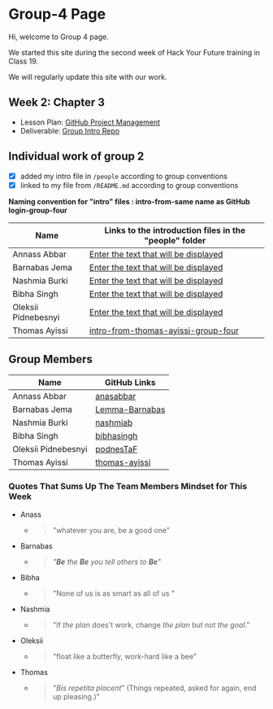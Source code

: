 # Group-4 Page

Hi, welcome to Group 4 page.

We started this site during the second week of Hack Your Future training in
Class 19.

We will regularly update this site with our work.

## Week 2: Chapter 3

- Lesson Plan:
  [GitHub Project Management](https://github.com/HackYourFutureBelgium/workflows/blob/master/lesson-plans/github-project-management.md)
- Deliverable:
  [Group Intro Repo](https://github.com/HackYourFutureBelgium/workflows/blob/master/deliverables/group-introduction-repo.md)

## Individual work of group 2

- [x] added my intro file in `/people` according to group conventions
- [x] linked to my file from `/README.md` according to group conventions

**Naming convention for "intro" files : intro-from-same name as GitHub
login-group-four**

| Name                | Links to the introduction files in the "people" folder                               |
| ------------------- |--------------------------------------------------------------------------------------|
| Annass Abbar        | [Enter the text that will be displayed](https://github.com/anasabbar)                |
| Barnabas Jema       | [Enter the text that will be displayed](https://github.com/Lemma-Barnabas)           |
| Nashmia Burki       | [Enter the text that will be displayed](https://github.com/nashmiab)                 |
| Bibha Singh         | [Enter the text that will be displayed](https://github.com/bibhasingh)               |
| Oleksii Pidnebesnyi | [Enter the text that will be displayed](https://github.com/podnesTaF)                |
| Thomas Ayissi       | [intro-from-thomas-ayissi-group-four](people/intro-from-thomas-ayissi-group-four.md) |

## Group Members

| Name                | GitHub Links                                        |
| ------------------- | --------------------------------------------------- |
| Annass Abbar        | [anasabbar](https://github.com/anasabbar)           |
| Barnabas Jema       | [Lemma-Barnabas](https://github.com/Lemma-Barnabas) |
| Nashmia Burki       | [nashmiab](https://github.com/nashmiab)             |
| Bibha Singh         | [bibhasingh](https://github.com/bibhasingh)         |
| Oleksii Pidnebesnyi | [podnesTaF](https://github.com/podnesTaF)           |
| Thomas Ayissi       | [thomas-ayissi](https://github.com/thomas-ayissi)   |


### Quotes That Sums Up The Team Members Mindset for This Week

- Anass
  - > "whatever you are, be a good one"
- Barnabas
  - > _"**Be** the **Be** you tell others to **Be**"_
- Bibha
  - > "None of us is as smart as all of us "
- Nashmia
  - > "If _the plan_ does't work, change _the plan_ but not _the goal_."
- Oleksii
  - > "float like a butterfly, work-hard like a bee"
- Thomas
  - > "_Bis repetita placent_” (Things repeated, asked for again, end up
    > pleasing.)"
